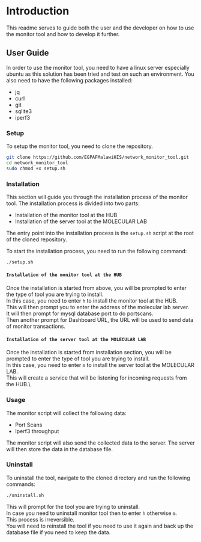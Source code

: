 # Introduction
This readme serves to guide both the user and the developer on how to use the monitor tool and how to develop it further.

## User Guide
In order to use the monitor tool, you need to have a linux server especially ubuntu as this solution has been tried and test on such an environment. You also need to have the following packages installed:
- jq
- curl
- git
- sqlite3
- iperf3

### Setup
To setup the monitor tool, you need to clone the repository.
```bash
git clone https://github.com/EGPAFMalawiHIS/network_monitor_tool.git
cd network_monitor_tool
sudo chmod +x setup.sh
```

### Installation
This section will guide you through the installation process of the monitor tool. The installation process is divided into two parts:
- Installation of the monitor tool at the HUB
- Installation of the server tool at the MOLECULAR LAB

The entry point into the installation process is the `setup.sh` script at the root of the cloned repository.

To start the installation process, you need to run the following command:
```bash
./setup.sh
```

#### `Installation of the monitor tool at the HUB`
Once the installation is started from above, you will be prompted to enter the type of tool you are trying to install.\
In this case, you need to enter `h` to install the monitor tool at the HUB.\
This will then prompt you to enter the address of the molecular lab server.\
It will then prompt for mysql database port to do portscans.\
Then another prompt for Dashboard URL, the URL will be used to send data of monitor transactions.

#### `Installation of the server tool at the MOLECULAR LAB`
Once the installation is started from installation section, you will be prompted to enter the type of tool you are trying to install.\
In this case, you need to enter `m` to install the server tool at the MOLECULAR LAB.\
This will create a service that will be listening for incoming requests from the HUB.\

### Usage
The monitor script will collect the following data:
- Port Scans
- Iperf3 throughput

The monitor script will also send the collected data to the server. The server will then store the data in the database file.

### Uninstall
To uninstall the tool, navigate to the cloned directory and run the following commands:

```bash
./uninstall.sh
```
This will prompt for the tool you are trying to uninstall.\
In case you need to uninstall monitor tool then to enter `h` otherwise `m`.\
This process is irreversible.\
You will need to reinstall the tool if you need to use it again and back up the database file if you need to keep the data.

